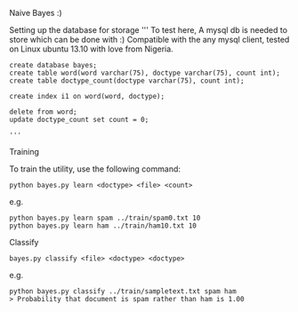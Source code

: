 Naive Bayes :)


Setting up the database for storage
    '''
    To test  here, A mysql db is needed to store which can be done with
    :) Compatible with the any mysql client, tested on Linux ubuntu 13.10
    with love from Nigeria.

    create database bayes;
    create table word(word varchar(75), doctype varchar(75), count int);
    create table doctype_count(doctype varchar(75), count int);

    create index i1 on word(word, doctype);

    delete from word;
    update doctype_count set count = 0;

    '''


Training

  
To train the utility, use the following command:

    python bayes.py learn <doctype> <file> <count>

e.g.

    python bayes.py learn spam ../train/spam0.txt 10
    python bayes.py learn ham ../train/ham10.txt 10

Classify



    bayes.py classify <file> <doctype> <doctype>
e.g. 

    python bayes.py classify ../train/sampletext.txt spam ham
    > Probability that document is spam rather than ham is 1.00
